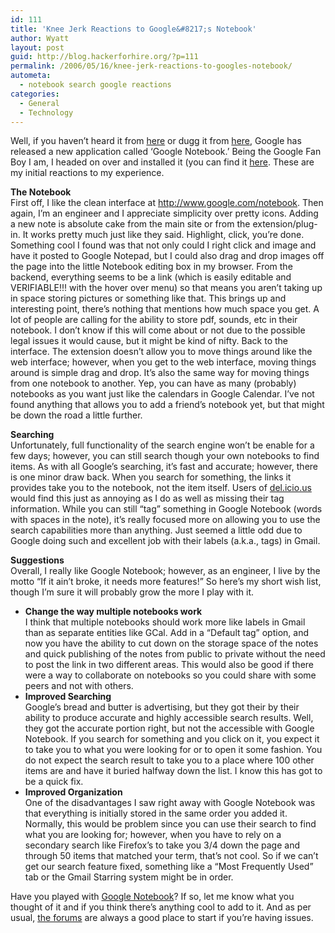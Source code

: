 ```yaml
---
id: 111
title: 'Knee Jerk Reactions to Google&#8217;s Notebook'
author: Wyatt
layout: post
guid: http://blog.hackerforhire.org/?p=111
permalink: /2006/05/16/knee-jerk-reactions-to-googles-notebook/
autometa:
  - notebook search google reactions
categories:
  - General
  - Technology
---
```

Well, if you haven&#8217;t heard it from [here][1] or dugg it from [here][2], Google has released a new application called &#8216;Google Notebook.&#8217; Being the Google Fan Boy I am, I headed on over and installed it (you can find it [here][3]. These are my initial reactions to my experience.  
<!--more-->

  
**The Notebook**  
First off, I like the clean interface at <http://www.google.com/notebook>. Then again, I&#8217;m an engineer and I appreciate simplicity over pretty icons. Adding a new note is absolute cake from the main site or from the extension/plug-in. It works pretty much just like they said. Highlight, click, you&#8217;re done. Something cool I found was that not only could I right click and image and have it posted to Google Notepad, but I could also drag and drop images off the page into the little Notebook editing box in my browser. From the backend, everything seems to be a link (which is easily editable and VERIFIABLE!!! with the hover over menu) so that means you aren&#8217;t taking up in space storing pictures or something like that. This brings up and interesting point, there&#8217;s nothing that mentions how much space you get. A lot of people are calling for the ability to store pdf, sounds, etc in their notebook. I don&#8217;t know if this will come about or not due to the possible legal issues it would cause, but it might be kind of nifty. Back to the interface. The extension doesn&#8217;t allow you to move things around like the web interface; however, when you get to the web interface, moving things around is simple drag and drop. It&#8217;s also the same way for moving things from one notebook to another. Yep, you can have as many (probably) notebooks as you want just like the calendars in Google Calendar. I&#8217;ve not found anything that allows you to add a friend&#8217;s notebook yet, but that might be down the road a little further.

**Searching**  
Unfortunately, full functionality of the search engine won&#8217;t be enable for a few days; however, you can still search though your own notebooks to find items. As with all Google&#8217;s searching, it&#8217;s fast and accurate; however, there is one minor draw back. When you search for something, the links it provides take you to the notebook, not the item itself. Users of [del.icio.us][4] would find this just as annoying as I do as well as missing their tag information. While you can still &#8220;tag&#8221; something in Google Notebook (words with spaces in the note), it&#8217;s really focused more on allowing you to use the search capabilities more than anything. Just seemed a little odd due to Google doing such and excellent job with their labels (a.k.a., tags) in Gmail.

**Suggestions**  
Overall, I really like Google Notebook; however, as an engineer, I live by the motto &#8220;If it ain&#8217;t broke, it needs more features!&#8221; So here&#8217;s my short wish list, though I&#8217;m sure it will probably grow the more I play with it.

  * **Change the way multiple notebooks work**  
    I think that multiple notebooks should work more like labels in Gmail than as separate entities like GCal. Add in a &#8220;Default tag&#8221; option, and now you have the ability to cut down on the storage space of the notes and quick publishing of the notes from public to private without the need to post the link in two different areas. This would also be good if there were a way to collaborate on notebooks so you could share with some peers and not with others.
  * **Improved Searching**  
    Google&#8217;s bread and butter is advertising, but they got their by their ability to produce accurate and highly accessible search results. Well, they got the accurate portion right, but not the accessible with Google Notebook. If you search for something and you click on it, you expect it to take you to what you were looking for or to open it some fashion. You do not expect the search result to take you to a place where 100 other items are and have it buried halfway down the list. I know this has got to be a quick fix.
  * **Improved Organization**  
    One of the disadvantages I saw right away with Google Notebook was that everything is initially stored in the same order you added it. Normally, this would be problem since you can use their search to find what you are looking for; however, when you have to rely on a secondary search like Firefox&#8217;s to take you 3/4 down the page and through 50 items that matched your term, that&#8217;s not cool. So if we can&#8217;t get our search feature fixed, something like a &#8220;Most Frequently Used&#8221; tab or the Gmail Starring system might be in order.

Have you played with [Google Notebook][3]? If so, let me know what you thought of it and if you think there&#8217;s anything cool to add to it. And as per usual, [the forums][5] are always a good place to start if you&#8217;re having issues.

 [1]: http://googleblog.blogspot.com/2006/05/note-this.html
 [2]: http://digg.com/technology/Get_in_Google_Notebook_beta
 [3]: http://www.google.com/notebook
 [4]: http://del.icio.us
 [5]: http://groups.google.com/group/Google-Labs-Notebook/